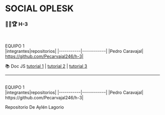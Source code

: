 # SOCIAL OPLESK
### 🏴‍☠🏆 H-3 

<br/>

EQUIPO 1
<br/>
|integrantes|repositorios|
|-----------|------------|
|Pedro Caravajal| https://github.com/Pecarvajal246/h-3|


📚 Doc JS [tutorial 1](https://developer.mozilla.org/es/docs/Web/JavaScript/Guide) | [tutorial 2](https://www.w3schools.com/js/) | [tutorial 3](https://es.javascript.info/)

---
<br/>
EQUIPO 1
<br/>
|integrantes|repositorios|
|-----------|------------|
|Pedro Caravajal| https://github.com/Pecarvajal246/h-3|

Repositorio De Aylén Lagorio
